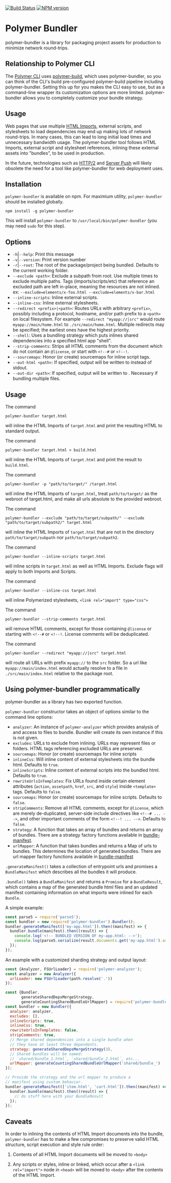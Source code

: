[![Build Status](https://travis-ci.org/Polymer/polymer-bundler.svg?branch=master)](https://travis-ci.org/Polymer/polymer-bundler)
[![NPM version](http://img.shields.io/npm/v/polymer-bundler.svg)](https://www.npmjs.com/package/polymer-bundler)

# Polymer Bundler

polymer-bundler is a library for packaging project assets for production to minimize network round-trips.


## Relationship to Polymer CLI

The [Polymer CLI](https://github.com/Polymer/polymer-cli) uses [polymer-build](https://github.com/Polymer/polymer-build), which uses polymer-bundler, so you can think of the CLI's build pre-configured polymer-build pipeline including polymer-bundler. Setting this up for you makes the CLI easy to use, but as a command-line wrapper its customization options are more limited. polymer-bundler allows you to completely customize your bundle strategy.

## Usage

Web pages that use multiple [HTML Imports](http://www.html5rocks.com/en/tutorials/webcomponents/imports/), external scripts, and stylesheets to load dependencies may end up making lots of network round-trips.  In many cases, this can lead to long initial load times and unnecessary bandwidth usage.  The polymer-bundler tool follows HTML Imports, external script and stylesheet references, inlining these external assets into "bundles", to be used in production.

In the future, technologies such as [HTTP/2](http://en.wikipedia.org/wiki/HTTP/2) and [Server Push](https://http2.github.io/faq/#whats-the-benefit-of-server-push) will likely obsolete the need for a tool like polymer-bundler for web deployment uses.


## Installation

`polymer-bundler` is available on npm. For maximium utility, `polymer-bundler` should be installed globally.

    npm install -g polymer-bundler

This will install `polymer-bundler` to `/usr/local/bin/polymer-bundler` (you may need `sudo`
for this step).

## Options
- `-h`|`--help`: Print this message
- `-v`|`--version`: Print version number
- `-r`|`--root`: The root of the package/project being bundled.  Defaults to the current working folder.
- `--exclude <path>`: Exclude a subpath from root. Use multiple times to exclude multiple paths. Tags (imports/scripts/etc) that reference an excluded path are left in-place, meaning the resources are not inlined. ex: `--exclude=elements/x-foo.html --exclude=elements/x-bar.html`
- `--inline-scripts`: Inline external scripts.
- `--inline-css`: Inline external stylesheets.
- `--redirect <prefix>|<path>`: Routes URLs with arbitrary `<prefix>`, possibly including a protocol, hostname, and/or path prefix to a `<path>` on local filesystem.  For example `--redirect "myapp://|src"` would route `myapp://main/home.html` to `./src/main/home.html`.  Multiple redirects may be specified; the earliest ones have the highest priority.
- `--shell`: Uses a bundling strategy which puts inlines shared dependencies into a specified html app "shell".
- `--strip-comments`: Strips all HTML comments from the document which do not contain an `@license`, or start with `<!--#` or `<!--!`.
- `--sourcemaps`: Honor (or create) sourcemaps for inline script tags.
- `--out-html <path>`: If specified, output will be written to <path> instead of stdout.
- `--out-dir <path>`: If specified, output will be written to <path>. Necessary if bundling multiple files.

## Usage
The command

    polymer-bundler target.html

will inline the HTML Imports of `target.html` and print the resulting HTML to standard output.

The command

    polymer-bundler target.html > build.html

will inline the HTML Imports of `target.html` and print the result to `build.html`.

The command

    polymer-bundler -p "path/to/target/" /target.html

will inline the HTML Imports of `target.html`, treat `path/to/target/` as the webroot of target.html, and make all urls absolute to the provided webroot.

The command

    polymer-bundler --exclude "path/to/target/subpath/" --exclude "path/to/target/subpath2/" target.html

will inline the HTML Imports of `target.html` that are not in the directory `path/to/target/subpath` nor `path/to/target/subpath2`.

The command

    polymer-bundler --inline-scripts target.html

will inline scripts in `target.html` as well as HTML Imports. Exclude flags will apply to both Imports and Scripts.

The command

    polymer-bundler --inline-css target.html

will inline Polymerized stylesheets, `<link rel="import" type="css">`

The command

    polymer-bundler --strip-comments target.html

will remove HTML comments, except for those containing `@license` or starting with `<!--#` or `<!--!`.  License comments will be deduplicated.

The command

    polymer-bundler --redirect "myapp://|src" target.html

will route all URLs with prefix `myapp://` to the `src` folder.  So a url like `myapp://main/index.html` would actually resolve to a file in `./src/main/index.html` relative to the package root.

## Using polymer-bundler programmatically

polymer-bundler as a library has two exported function.

`polymer-bundler` constructor takes an object of options similar to the command line options:

- `analyzer`: An instance of `polymer-analyzer` which provides analysis of and access to files to bundle.  Bundler will create its own instance if this is not given.
- `excludes`: URLs to exclude from inlining. URLs may represent files or folders. HTML tags referencing excluded URLs are preserved.
- `sourcemaps`: Honor (or create) sourcemaps for inline scripts
- `inlineCss`: Will inline content of external stylesheets into the bundle html.  Defaults to `true`.
- `inlineScripts`: Inline content of external scripts into the bundled html.  Defaults to `true`.
- `rewriteUrlsInTemplates`: Fix URLs found inside certain element attributes (`action`, `assetpath`, `href`, `src`, and `style`) inside `<template>` tags.  Defaults to `false`.
- `sourcemaps`: Honor (or create) sourcemaps for inline scripts.  Defaults to `false`.
- `stripComments`: Remove all HTML comments, except for `@license`, which are merely de-duplicated, server-side include directives like `<!--# ... -->`, and other important comments of the form `<!--! ... -->`.  Defaults to `false`.
- `strategy`: A function that takes an array of bundles and returns an array of bundles.  There are a strategy factory functions available in [bundle-manifest](https://github.com/Polymer/polymer-bundler/blob/master/src/bundle-manifest.ts).
- `urlMapper`: A function that takes bundles and returns a Map of urls to bundles.  This determines the location of generated bundles.  There are url mapper factory functions available in [bundle-manifest](https://github.com/Polymer/polymer-bundler/blob/master/src/bundle-manifest.ts)

`.generateManifest()` takes a collection of entrypoint urls and promises a `BundleManifest` which describes all the bundles it will produce.

`.bundle()` takes a `BundleManifest` and returns a `Promise` for a `BundleResult`, which contains a map of the generated bundle html files and an updated manifest containing information on what imports were inlined for each `Bundle`.

A simple example:
```js
const parse5 = require('parse5');
const bundler = new require('polymer-bundler').Bundler();
bundler.generateManifest(['my-app.html']).then((manifest) => {
  bundler.bundle(manifest).then((result) => {
    console.log('<!-- BUNDLED VERSION OF my-app.html: -->');
    console.log(parse5.serialize(result.documents.get('my-app.html').ast));
  });
});
```

An example with a customized sharding strategy and output layout:
```js
const {Analyzer, FSUrlLoader} = require('polymer-analyzer');
const analyzer = new Analyzer({
  urlLoader: new FSUrlLoader(path.resolve('.'))
});

const {Bundler,
       generateSharedDepsMergeStrategy,
       generateCountingSharedBundleUrlMapper} = require('polymer-bundler');
const bundler = new Bundler({
  analyzer: analyzer,
  excludes: [],
  inlineScripts: true,
  inlineCss: true,
  rewriteUrlsInTemplates: false,
  stripComments: true,
  // Merge shared dependencies into a single bundle when
  // they have at least three dependents.
  strategy: generateSharedDepsMergeStrategy(3),
  // Shared bundles will be named:
  // `shared/bundle_1.html`, `shared/bundle_2.html`, etc...
  urlMapper: generateCountingSharedBundleUrlMapper('shared/bundle_')
});

// Provide the strategy and the url mapper to produce a
// manifest using custom behavior.
bundler.generateManifest(['item.html', 'cart.html']).then((manifest) => {
  bundler.bundle(manifest).then((result) => {
    // do stuff here with your BundleResult
  });
});
```

## Caveats

In order to inlining the contents of HTML Import documents into the bundle, `polymer-bundler` has to make a few compromises to preserve valid HTML structure, script execution and style rule order:

1. Contents of all HTML Import documents will be moved to `<body>`

1. Any scripts or styles, inline or linked, which occur after a `<link rel="import">` node in `<head>` will be moved to `<body>` after the contents of the HTML Import.
